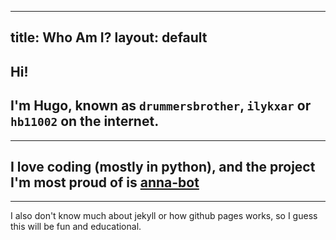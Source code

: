 -----
title: Who Am I?
layout: default
-----
Hi!
--------
I'm Hugo, known as `drummersbrother`, `ilykxar` or `hb11002` on the internet.
--------
--------
I love coding (mostly in python), and the project I'm most proud of is [anna-bot](https://github.com/drummersbrother/anna-bot)
--------
--------
I also don't know much about jekyll or how github pages works, so I guess this will be fun and educational.

